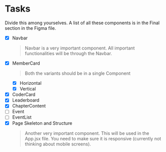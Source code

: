 # Tasks

Divide this among yourselves. A list of all these components is in the Final section in the Figma file.

- [x] Navbar
    > Navbar is a very important component. All important functionalities will be through the Navbar.
- [x] MemberCard
    > Both the variants should be in a single Component
    - [x] Horizontal
    - [x] Vertical
- [x] CoderCard
- [x] Leaderboard
- [x] ChapterContent
- [ ] Event
- [ ] EventList
- [x] Page Skeleton and Structure
    > Another very important component. This will be used in the App.jsx file. You need to make sure it is responsive (currently not thinking about mobile screens).
